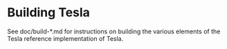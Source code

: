 Building Tesla
================

See doc/build-*.md for instructions on building the various
elements of the Tesla reference implementation of Tesla.
